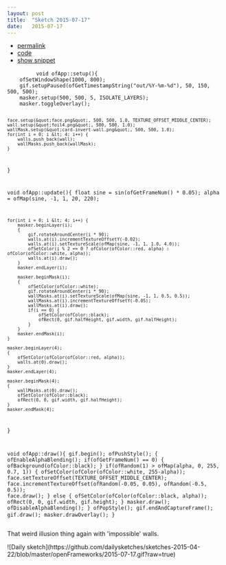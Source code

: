 ```yaml
---
layout: post
title:  "Sketch 2015-07-17"
date:   2015-07-17
---
```

<div class="code">
    <ul>
		<li><a href="{% post_url 2015-07-17-sketch %}">permalink</a></li>
		<li><a href="https://github.com/dailysketches/dailySketches/tree/master/sketches/2015-07-17">code</a></li>
		<li><a href="#" class="snippet-button">show snippet</a></li>
	</ul>
    <pre class="snippet">
        <code class="cpp">void ofApp::setup(){
    ofSetWindowShape(1000, 800);
    gif.setupPaused(ofGetTimestampString(&quot;out/%Y-%m-%d&quot;), 50, 150, 500, 500);
    masker.setup(500, 500, 5, ISOLATE_LAYERS);
    masker.toggleOverlay();

    face.setup(&quot;face.png&quot;, 500, 500, 1.0, TEXTURE_OFFSET_MIDDLE_CENTER);
    wall.setup(&quot;foil4.png&quot;, 500, 500, 1.0);
    wallMask.setup(&quot;card-invert-wall.png&quot;, 500, 500, 1.0);
    for(int i = 0; i &lt; 4; i++) {
        walls.push_back(wall);
        wallMasks.push_back(wallMask);
    }
}

void ofApp::update(){
    float sine = sin(ofGetFrameNum() * 0.05);
    alpha = ofMap(sine, -1, 1, 20, 220);
    
    for(int i = 0; i &lt; 4; i++) {
        masker.beginLayer(i);
        {
            gif.rotateAroundCenter(i * 90);
            walls.at(i).incrementTextureOffsetY(-0.02);
            walls.at(i).setTextureScale(ofMap(sine, -1, 1, 1.0, 4.0));
            ofSetColor(i % 2 == 0 ? ofColor(ofColor::red, alpha) : ofColor(ofColor::white, alpha));
            walls.at(i).draw();
        }
        masker.endLayer(i);
        
        masker.beginMask(i);
        {
            ofSetColor(ofColor::white);
            gif.rotateAroundCenter(i * 90);
            wallMasks.at(i).setTextureScale(ofMap(sine, -1, 1, 0.5, 0.5));
            wallMasks.at(i).incrementTextureOffsetY(-0.05);
            wallMasks.at(i).draw();
            if(i == 0) {
                ofSetColor(ofColor::black);
                ofRect(0, gif.halfHeight, gif.width, gif.halfHeight);
            }
        }
        masker.endMask(i);
    }
    
    masker.beginLayer(4);
    {
        ofSetColor(ofColor(ofColor::red, alpha));
        walls.at(0).draw();
    }
    masker.endLayer(4);
    
    masker.beginMask(4);
    {
        wallMasks.at(0).draw();
        ofSetColor(ofColor::black);
        ofRect(0, 0, gif.width, gif.halfHeight);
    }
    masker.endMask(4);
}

void ofApp::draw(){
    gif.begin();
    ofPushStyle();
    {
        ofEnableAlphaBlending();
        if(ofGetFrameNum() == 0) {
            ofBackground(ofColor::black);
        }
        if(ofRandom(1) &gt; ofMap(alpha, 0, 255, 0.7, 1)) {
            ofSetColor(ofColor(ofColor::white, 255-alpha));
            face.setTextureOffset(TEXTURE_OFFSET_MIDDLE_CENTER);
            face.incrementTextureOffset(ofRandom(-0.05, 0.05), ofRandom(-0.5, 0.5));
            face.draw();
        } else {
            ofSetColor(ofColor(ofColor::black, alpha));
            ofRect(0, 0, gif.width, gif.height);
        }
        masker.draw();
        ofDisableAlphaBlending();
    }
    ofPopStyle();
    gif.endAndCaptureFrame();
    gif.draw();
    masker.drawOverlay();
}</code>
    </pre>
</div>
<p class="description">That weird illusion thing again with 'impossible' walls.</p>
![Daily sketch](https://github.com/dailysketches/sketches-2015-04-22/blob/master/openFrameworks/2015-07-17.gif?raw=true)
